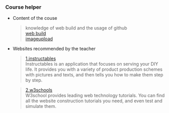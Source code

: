 ### Course helper
+ Content of the couse  
    >knowledge of web build and the usage of github   
    [web build](https://www.nexmaker.com/doc/1projectmanage/github&docsify.html)   
    [imageupload](https://www.nexmaker.com/doc/1projectmanage/imageuploadservice.html)
+ Websites recommended by the teacher
    >[1.instructables](https://www.instructables.com/projects/)  
    Instructables is an application that focuses on serving your DIY life. It provides you with a variety of product production schemes with pictures and texts, and then tells you how to make them step by step.

    >[2.w3schools](https://www.w3schools.com/)  
    W3school provides leading web technology tutorials. You can find all the website construction tutorials you need, and even test and simulate them.